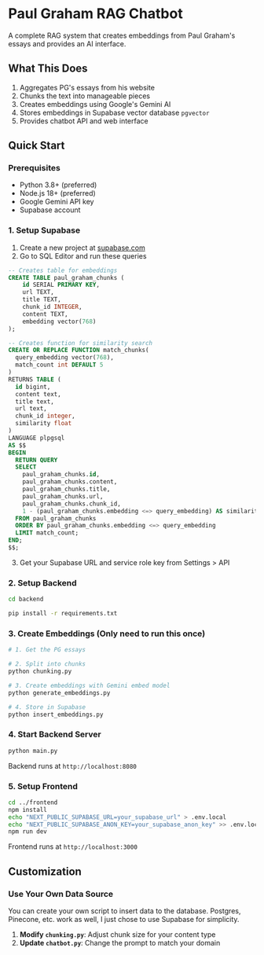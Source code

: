 # Paul Graham RAG Chatbot

A complete RAG system that creates embeddings from Paul Graham's essays and provides an AI interface.

## What This Does

1. Aggregates PG's essays from his website
2. Chunks the text into manageable pieces 
3. Creates embeddings using Google's Gemini AI
4. Stores embeddings in Supabase vector database `pgvector`
5. Provides chatbot API and web interface

## Quick Start

### Prerequisites
- Python 3.8+ (preferred)
- Node.js 18+ (preferred)
- Google Gemini API key
- Supabase account

### 1. Setup Supabase

1. Create a new project at [supabase.com](https://supabase.com)
2. Go to SQL Editor and run these queries

```sql
-- Creates table for embeddings
CREATE TABLE paul_graham_chunks (
    id SERIAL PRIMARY KEY,
    url TEXT,
    title TEXT,
    chunk_id INTEGER,
    content TEXT,
    embedding vector(768)
);

-- Creates function for similarity search
CREATE OR REPLACE FUNCTION match_chunks(
  query_embedding vector(768),
  match_count int DEFAULT 5
)
RETURNS TABLE (
  id bigint,
  content text,
  title text,
  url text,
  chunk_id integer,
  similarity float
)
LANGUAGE plpgsql
AS $$
BEGIN
  RETURN QUERY
  SELECT
    paul_graham_chunks.id,
    paul_graham_chunks.content,
    paul_graham_chunks.title,
    paul_graham_chunks.url,
    paul_graham_chunks.chunk_id,
    1 - (paul_graham_chunks.embedding <=> query_embedding) AS similarity
  FROM paul_graham_chunks
  ORDER BY paul_graham_chunks.embedding <=> query_embedding
  LIMIT match_count;
END;
$$;
```

3. Get your Supabase URL and service role key from Settings > API

### 2. Setup Backend

```bash
cd backend

pip install -r requirements.txt
```

### 3. Create Embeddings (Only need to run this once)

```bash
# 1. Get the PG essays

# 2. Split into chunks
python chunking.py

# 3. Create embeddings with Gemini embed model
python generate_embeddings.py

# 4. Store in Supabase
python insert_embeddings.py
```

### 4. Start Backend Server

```bash
python main.py
```

Backend runs at `http://localhost:8080`

### 5. Setup Frontend

```bash
cd ../frontend
npm install
echo "NEXT_PUBLIC_SUPABASE_URL=your_supabase_url" > .env.local
echo "NEXT_PUBLIC_SUPABASE_ANON_KEY=your_supabase_anon_key" >> .env.local
npm run dev
```

Frontend runs at `http://localhost:3000`

## Customization

### Use Your Own Data Source

You can create your own script to insert data to the database. Postgres, Pinecone, etc. work as well, I just chose to use Supabase for simplicity.
1. **Modify `chunking.py`**: Adjust chunk size for your content type
2. **Update `chatbot.py`**: Change the prompt to match your domain
